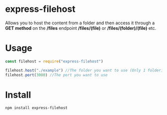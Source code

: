 # express-filehost
Allows you to host the content from a folder and then access it through a **GET method** on the **/files** endpoint
**/files/(file)** or **/files/(folder)/(file)** etc.

# Usage
```javascript
const filehost = require("express-filehost")

filehost.host("./example") //The folder you want to use (Only 1 folder)
filehost.port(3000) //The port you want to use
```

# Install
```
npm install express-filehost
```
